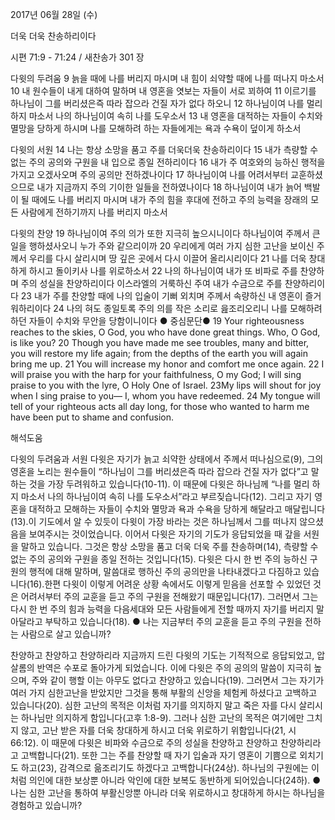 2017년 06월 28일 (수)

더욱 더욱 찬송하리이다



시편 71:9 - 71:24 / 새찬송가 301 장


다윗의 두려움
9 늙을 때에 나를 버리지 마시며 내 힘이 쇠약할 때에 나를 떠나지 마소서 10 내 원수들이 내게 대하여 말하며 내 영혼을 엿보는 자들이 서로 꾀하여 11 이르기를 하나님이 그를 버리셨은즉 따라 잡으라 건질 자가 없다 하오니 12 하나님이여 나를 멀리 하지 마소서 나의 하나님이여 속히 나를 도우소서 13 내 영혼을 대적하는 자들이 수치와 멸망을 당하게 하시며 나를 모해하려 하는 자들에게는 욕과 수욕이 덮이게 하소서

다윗의 서원
14 나는 항상 소망을 품고 주를 더욱더욱 찬송하리이다 15 내가 측량할 수 없는 주의 공의와 구원을 내 입으로 종일 전하리이다 16 내가 주 여호와의 능하신 행적을 가지고 오겠사오며 주의 공의만 전하겠나이다 17 하나님이여 나를 어려서부터 교훈하셨으므로 내가 지금까지 주의 기이한 일들을 전하였나이다 18 하나님이여 내가 늙어 백발이 될 때에도 나를 버리지 마시며 내가 주의 힘을 후대에 전하고 주의 능력을 장래의 모든 사람에게 전하기까지 나를 버리지 마소서

다윗의 찬양
19 하나님이여 주의 의가 또한 지극히 높으시니이다 하나님이여 주께서 큰 일을 행하셨사오니 누가 주와 같으리이까 20 우리에게 여러 가지 심한 고난을 보이신 주께서 우리를 다시 살리시며 땅 깊은 곳에서 다시 이끌어 올리시리이다 21 나를 더욱 창대하게 하시고 돌이키사 나를 위로하소서 22 나의 하나님이여 내가 또 비파로 주를 찬양하며 주의 성실을 찬양하리이다 이스라엘의 거룩하신 주여 내가 수금으로 주를 찬양하리이다 23 내가 주를 찬양할 때에 나의 입술이 기뻐 외치며 주께서 속량하신 내 영혼이 즐거워하리이다 24 나의 혀도 종일토록 주의 의를 작은 소리로 읊조리오리니 나를 모해하려 하던 자들이 수치와 무안을 당함이니이다
● 중심문단● 19 Your righteousness reaches to the skies, O God, you who have done great things. Who, O God, is like you? 20 Though you have made me see troubles, many and bitter, you will restore my life again; from the depths of the earth you will again bring me up. 21 You will increase my honor and comfort me once again. 22 I will praise you with the harp for your faithfulness, O my God; I will sing praise to you with the lyre, O Holy One of Israel. 23My lips will shout for joy when I sing praise to you— I, whom you have redeemed. 24 My tongue will tell of your righteous acts all day long, for those who wanted to harm me have been put to shame and confusion.

해석도움





다윗의 두려움과 서원
다윗은 자기가 늙고 쇠약한 상태에서 주께서 떠나심으로(9), 그의 영혼을 노리는 원수들이 “하나님이 그를 버리셨은즉 따라 잡으라 건질 자가 없다”고 말하는 것을 가장 두려워하고 있습니다(10-11). 이 때문에 다윗은 하나님께 “나를 멀리 하지 마소서 나의 하나님이여 속히 나를 도우소서”라고 부르짖습니다(12). 그리고 자기 영혼을 대적하고 모해하는 자들이 수치와 멸망과 욕과 수욕을 당하게 해달라고 매달립니다(13).이 기도에서 알 수 있듯이 다윗이 가장 바라는 것은 하나님께서 그를 떠나지 않으셨음을 보여주시는 것이었습니다. 이어서 다윗은 자기의 기도가 응답되었을 때 갚을 서원을 말하고 있습니다. 그것은 항상 소망을 품고 더욱 더욱 주를 찬송하며(14), 측량할 수 없는 주의 공의와 구원을 종일 전하는 것입니다(15). 다윗은 다시 한 번 주의 능하신 구원의 행적에 대해 말하며, 말씀대로 행하신 주의 공의만을 나타내겠다고 다짐하고 있습니다(16).한편 다윗이 이렇게 어려운 상황 속에서도 이렇게 믿음을 선포할 수 있었던 것은 어려서부터 주의 교훈을 듣고 주의 구원을 전해왔기 때문입니다(17). 그러면서 그는 다시 한 번 주의 힘과 능력을 다음세대와 모든 사람들에게 전할 때까지 자기를 버리지 말아달라고 부탁하고 있습니다(18).
● 나는 지금부터 주의 교훈을 듣고 주의 구원을 전하는 사람으로 살고 있습니까?

찬양하고 찬양하고 찬양하리라
지금까지 드린 다윗의 기도는 기적적으로 응답되었고, 압살롬의 반역은 수포로 돌아가게 되었습니다. 이에 다윗은 주의 공의의 말씀이 지극히 높으며, 주와 같이 행할 이는 아무도 없다고 찬양하고 있습니다(19). 그러면서 그는 자기가 여러 가지 심한고난을 받았지만 그것을 통해 부활의 신앙을 체험케 하셨다고 고백하고 있습니다(20). 심한 고난의 목적은 이처럼 자기를 의지하지 말고 죽은 자를 다시 살리시는 하나님만 의지하게 함입니다(고후 1:8-9). 그러나 심한 고난의 목적은 여기에만 그치지
않고, 고난 받은 자를 더욱 창대하게 하시고 더욱 위로하기 위함입니다(21, 시 66:12). 이 때문에 다윗은 비파와 수금으로 주의 성실을 찬양하고 찬양하고 찬양하리라고 고백합니다(21). 또한 그는 주를 찬양할 때 자기 입술과 자기 영혼이 기쁨으로 외치기도 하고(23), 감격으로 읆조리기도 하겠다고 고백합니다(24상). 하나님의 구원에는 이처럼 의인에 대한 보상뿐 아니라 악인에 대한 보복도 동반하게 되어있습니다(24하).
● 나는 심한 고난을 통하여 부활신앙뿐 아니라 더욱 위로하시고 창대하게 하시는 하나님을 경험하고 있습니까?